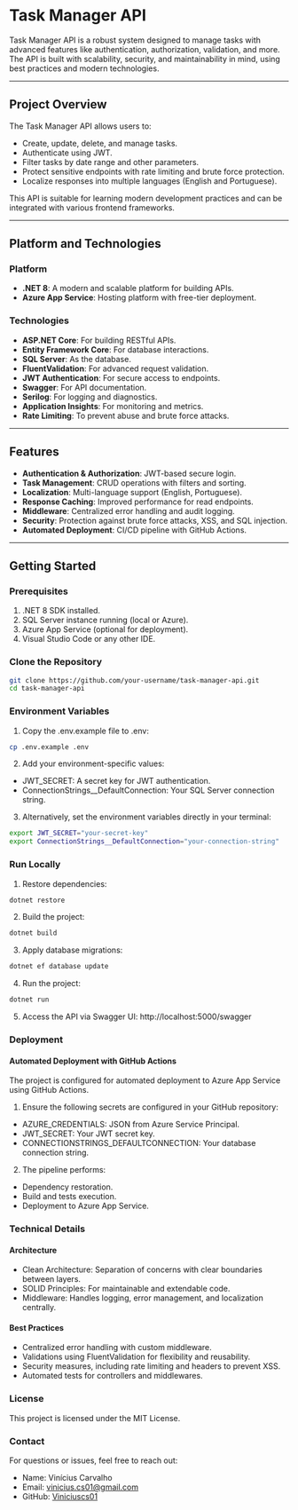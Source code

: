 # Task Manager API

Task Manager API is a robust system designed to manage tasks with advanced features like authentication, authorization, validation, and more. The API is built with scalability, security, and maintainability in mind, using best practices and modern technologies.

---

## **Project Overview**

The Task Manager API allows users to:
- Create, update, delete, and manage tasks.
- Authenticate using JWT.
- Filter tasks by date range and other parameters.
- Protect sensitive endpoints with rate limiting and brute force protection.
- Localize responses into multiple languages (English and Portuguese).

This API is suitable for learning modern development practices and can be integrated with various frontend frameworks.

---

## **Platform and Technologies**

### **Platform**
- **.NET 8**: A modern and scalable platform for building APIs.
- **Azure App Service**: Hosting platform with free-tier deployment.

### **Technologies**
- **ASP.NET Core**: For building RESTful APIs.
- **Entity Framework Core**: For database interactions.
- **SQL Server**: As the database.
- **FluentValidation**: For advanced request validation.
- **JWT Authentication**: For secure access to endpoints.
- **Swagger**: For API documentation.
- **Serilog**: For logging and diagnostics.
- **Application Insights**: For monitoring and metrics.
- **Rate Limiting**: To prevent abuse and brute force attacks.

---

## **Features**

- **Authentication & Authorization**: JWT-based secure login.
- **Task Management**: CRUD operations with filters and sorting.
- **Localization**: Multi-language support (English, Portuguese).
- **Response Caching**: Improved performance for read endpoints.
- **Middleware**: Centralized error handling and audit logging.
- **Security**: Protection against brute force attacks, XSS, and SQL injection.
- **Automated Deployment**: CI/CD pipeline with GitHub Actions.

---

## **Getting Started**

### **Prerequisites**
1. .NET 8 SDK installed.
2. SQL Server instance running (local or Azure).
3. Azure App Service (optional for deployment).
4. Visual Studio Code or any other IDE.

### **Clone the Repository**
```bash
git clone https://github.com/your-username/task-manager-api.git
cd task-manager-api
```

### **Environment Variables**
1. Copy the .env.example file to .env:
```bash
cp .env.example .env
```
2. Add your environment-specific values:
- JWT_SECRET: A secret key for JWT authentication.
- ConnectionStrings__DefaultConnection: Your SQL Server connection string.
3. Alternatively, set the environment variables directly in your terminal:
```bash
export JWT_SECRET="your-secret-key"
export ConnectionStrings__DefaultConnection="your-connection-string"
```

### **Run Locally**
1. Restore dependencies:
```bash
dotnet restore
```
2. Build the project:
```bash
dotnet build
```
3. Apply database migrations:
```bash
dotnet ef database update
```
4. Run the project:
```bash
dotnet run
```
5. Access the API via Swagger UI: http://localhost:5000/swagger

### **Deployment**
#### **Automated Deployment with GitHub Actions**
The project is configured for automated deployment to Azure App Service using GitHub Actions.
1. Ensure the following secrets are configured in your GitHub repository:
- AZURE_CREDENTIALS: JSON from Azure Service Principal.
- JWT_SECRET: Your JWT secret key.
- CONNECTIONSTRINGS_DEFAULTCONNECTION: Your database connection string.
2. The pipeline performs:
- Dependency restoration.
- Build and tests execution.
- Deployment to Azure App Service.

### **Technical Details**
#### **Architecture**
- Clean Architecture: Separation of concerns with clear boundaries between layers.
- SOLID Principles: For maintainable and extendable code.
- Middleware: Handles logging, error management, and localization centrally.

#### **Best Practices**
- Centralized error handling with custom middleware.
- Validations using FluentValidation for flexibility and reusability.
- Security measures, including rate limiting and headers to prevent XSS.
- Automated tests for controllers and middlewares.

### **License**
This project is licensed under the MIT License.

### **Contact**
For questions or issues, feel free to reach out:
- Name: Vinícius Carvalho
- Email: [vinicius.cs01@gmail.com](mailto:vinicius.cs01@gmail.com)
- GitHub: [Viniciuscs01](https://github.com/Viniciuscs01)
